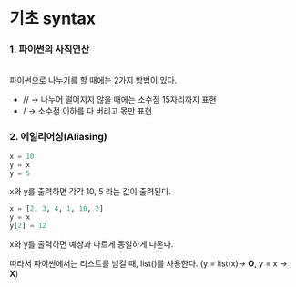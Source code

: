 # 기초 syntax

### 1. 파이썬의 사칙연산

<br>
파이썬으로 나누기를 할 때에는 2가지 방법이 있다.

<br>

- // → 나누어 떨어지지 않을 때에는 소수점 15자리까지 표현
- / → 소수점 이하를 다 버리고 몫만 표현

### 2. 에일리어싱(Aliasing)

```python
x = 10
y = x 
y = 5
```

x와 y를 출력하면 각각 10, 5 라는 값이 출력된다.

```python
x = [2, 3, 4, 1, 10, 2]
y = x
y[2] = 12
```

x와 y를 출력하면 예상과 다르게 동일하게 나온다.

따라서 파이썬에서는 리스트를 넘길 때, list()를 사용한다. (y = list(x)→ **O**, y = x → **X**)
